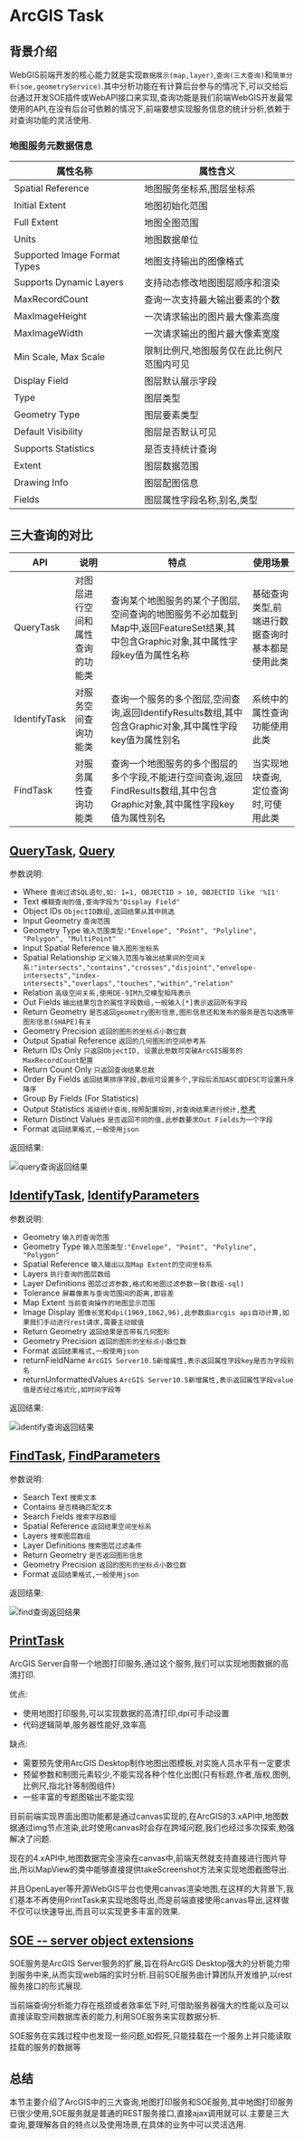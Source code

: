 # ArcGIS Task

## 背景介绍

WebGIS前端开发的核心能力就是实现`数据展示(map,layer)`,`查询(三大查询)`和`简单分析(soe,geometryService)`.其中分析功能在有计算后台参与的情况下,可以交给后台通过开发SOE插件或WebAPI接口来实现,查询功能是我们前端WebGIS开发最常使用的API,在没有后台可依赖的情况下,前端要想实现服务信息的统计分析,依赖于对查询功能的灵活使用.

### 地图服务元数据信息

| 属性名称 | 属性含义 |
| --- | ---|
| Spatial Reference | 地图服务坐标系,图层坐标系 |
| Initial Extent | 地图初始化范围 |
| Full Extent | 地图全图范围 |
| Units | 地图数据单位 |
| Supported Image Format Types | 地图支持输出的图像格式 |
| Supports Dynamic Layers | 支持动态修改地图图层顺序和渲染 |
| MaxRecordCount | 查询一次支持最大输出要素的个数 |
| MaxImageHeight | 一次请求输出的图片最大像素高度 |
| MaxImageWidth | 一次请求输出的图片最大像素宽度 |
| Min Scale, Max Scale | 限制比例尺,地图服务仅在此比例尺范围内可见 |
| Display Field | 图层默认展示字段 |
| Type | 图层类型 |
| Geometry Type | 图层要素类型 |
| Default Visibility | 图层是否默认可见 |
| Supports Statistics | 是否支持统计查询 |
| Extent | 图层数据范围 |
| Drawing Info | 图层配图信息 |
| Fields | 图层属性字段名称,别名,类型 |

## 三大查询的对比

| API | 说明 | 特点 | 使用场景 |
| --- | --- | ------ | -------- |
| QueryTask | 对图层进行空间和属性查询的功能类 | 查询某个地图服务的某个子图层,空间查询的地图服务不必加载到Map中,返回FeatureSet结果,其中包含Graphic对象,其中属性字段key值为属性名称 | 基础查询类型,前端进行数据查询时基本都是使用此类 |
| IdentifyTask | 对服务空间查询功能类 | 查询一个服务的多个图层,空间查询,返回IdentifyResults数组,其中包含Graphic对象,其中属性字段key值为属性别名 | 系统中的属性查询功能使用此类 |
| FindTask | 对服务属性查询功能类 | 查询一个地图服务的多个图层的多个字段,不能进行空间查询,返回FindResults数组,其中包含Graphic对象,其中属性字段key值为属性别名 | 当实现地块查询,定位查询时,可使用此类 |

## [QueryTask](https://developers.arcgis.com/javascript/latest/api-reference/esri-tasks-QueryTask.html), [Query](https://developers.arcgis.com/javascript/latest/api-reference/esri-tasks-support-Query.html)

参数说明:

* Where  `查询过滤SQL语句,如: 1=1, OBJECTID > 10, OBJECTID like '%11'`
* Text  `模糊查询的值,查询字段为"Display Field"`
* Object IDs  `ObjectID数组,返回结果从其中挑选`
* Input Geometry  `查询范围`
* Geometry Type  `输入范围类型:"Envelope", "Point", "Polyline", "Polygon", "MultiPoint"`
* Input Spatial Reference  `输入图形坐标系`
* Spatial Relationship  `定义输入范围与输出结果间的空间关系:"intersects","contains","crosses","disjoint","envelope-intersects","index-intersects","overlaps","touches","within","relation"`
* Relation  `高级空间关系,使用DE-9IM九交模型矩阵表示`
* Out Fields  `输出结果包含的属性字段数组,一般输入[*]表示返回所有字段`
* Return Geometry  `是否返回geometry图形信息,图形信息还和发布的服务是否勾选携带图形信息(SHAPE)有关`
* Geometry Precision  `返回的图形的坐标点小数位数`
* Output Spatial Reference  `返回的几何图形的空间参考系`
* Return IDs Only  `只返回ObjectID, 设置此参数可突破ArcGIS服务的MaxRecordCount配置`
* Return Count Only  `只返回查询结果总数`
* Order By Fields  `返回结果排序字段,数组可设置多个,字段后添加ASC或DESC可设置升序降序`
* Group By Fields (For Statistics)
* Output Statistics  `高级统计查询,按照配置规则,对查询结果进行统计,`[参考](https://developers.arcgis.com/javascript/latest/api-reference/esri-tasks-support-Query.html#statistic)
* Return Distinct Values  `是否返回不同的值,此参数要求Out Fields为一个字段`
* Format  `返回结果格式,一般使用json`

返回结果:

![query查询返回结果](./images/1.png)

## [IdentifyTask](https://developers.arcgis.com/javascript/latest/api-reference/esri-tasks-IdentifyTask.html), [IdentifyParameters](https://developers.arcgis.com/javascript/latest/api-reference/esri-tasks-support-IdentifyParameters.html)

参数说明:

* Geometry  `输入的查询范围`
* Geometry Type  `输入范围类型:"Envelope", "Point", "Polyline", "Polygon"`
* Spatial Reference  `输入输出以及Map Extent的空间坐标系`
* Layers  `执行查询的图层数组`
* Layer Definitions  `图层过滤参数,格式和地图过滤参数一致(数组-sql)`
* Tolerance  `屏幕像素与查询范围间的距离,即容差`
* Map Extent  `当前查询操作的地图显示范围`
* Image Display  `图像长宽和dpi(1969,1062,96),此参数由arcgis api自动计算,如果我们手动进行rest请求,需要主动赋值`
* Return Geometry  `返回结果是否带有几何图形`
* Geometry Precision  `返回的图形的坐标点小数位数`
* Format  `返回结果格式,一般使用json`
* returnFieldName  `ArcGIS Server10.5新增属性,表示返回属性字段key是否为字段别名`
* returnUnformattedValues   `ArcGIS Server10.5新增属性,表示返回属性字段value值是否经过格式化,如时间字段等`

返回结果:

![identify查询返回结果](./images/2.png)

## [FindTask](https://developers.arcgis.com/javascript/latest/api-reference/esri-tasks-FindTask.html), [FindParameters](https://developers.arcgis.com/javascript/latest/api-reference/esri-tasks-support-FindParameters.html)

参数说明:

* Search Text  `搜索文本`
* Contains  `是否精确匹配文本`
* Search Fields  `搜索字段数组`
* Spatial Reference  `返回结果空间坐标系`
* Layers  `搜索图层数组`
* Layer Definitions  `搜索图层过滤条件`
* Return Geometry  `是否返回图形信息`
* Geometry Precision  `返回的图形的坐标点小数位数`
* Format  `返回结果格式,一般使用json`

返回结果:

![find查询返回结果](./images/3.png)

## [PrintTask](http://52.82.98.186:6080/arcgis/rest/services/Utilities/PrintingTools/GPServer/Export%20Web%20Map%20Task)

ArcGIS Server自带一个地图打印服务,通过这个服务,我们可以实现地图数据的高清打印.

优点:
* 使用地图打印服务,可以实现数据的高清打印,dpi可手动设置
* 代码逻辑简单,服务器性能好,效率高

缺点:
* 需要预先使用ArcGIS Desktop制作地图出图模板,对实施人员水平有一定要求
* 预留参数和制图元素较少,不能实现各种个性化出图(只有标题,作者,版权,图例,比例尺,指北针等制图组件)
* 一些丰富的专题图输出不能实现

目前前端实现界面出图功能都是通过canvas实现的,在ArcGIS的3.xAPI中,地图数据通过img节点渲染,此时使用canvas时会存在跨域问题,我们也经过多次探索,勉强解决了问题.

现在的4.xAPI中,地图数据完全渲染在canvas中,前端天然就支持直接进行图片导出,所以MapView的类中能够直接提供takeScreenshot方法来实现地图截图导出.

并且OpenLayer等开源WebGIS平台也使用canvas渲染地图,在这样的大背景下,我们基本不再使用PrintTask来实现地图导出,而是前端直接使用canvas导出,这样做不仅可以快速导出,而且可以实现更多丰富的效果.

## [SOE -- server object extensions](https://developers.arcgis.com/rest/services-reference/service-extension.htm)

SOE服务是ArcGIS Server服务的扩展,旨在将ArcGIS Desktop强大的分析能力带到服务中来,从而实现web端的实时分析.目前SOE服务由计算团队开发维护,以rest服务接口的形式展现.

当前端查询分析能力存在瓶颈或者效率低下时,可借助服务器强大的性能以及可以直接读取空间数据库表的能力,利用SOE服务来实现数据分析.

SOE服务在实践过程中也发现一些问题,如假死,只能挂载在一个服务上并只能读取挂载的服务的数据等


## 总结

本节主要介绍了ArcGIS中的三大查询,地图打印服务和SOE服务,其中地图打印服务已很少使用,SOE服务就是普通的REST服务接口,直接ajax调用就可以.主要是三大查询,要理解各自的特点以及使用场景,在具体的业务中可以灵活选用.